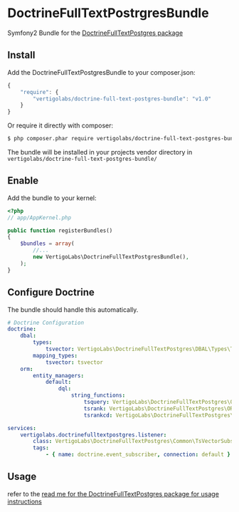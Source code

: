 DoctrineFullTextPostrgresBundle
===================================

Symfony2 Bundle for the <a href="https://github.com/jaimz22/DoctrineFullTextPostrgres">DoctrineFullTextPostgres package</a>

## Install

Add the DoctrineFullTextPostgresBundle to your composer.json:

```js
{
    "require": {
        "vertigolabs/doctrine-full-text-postgres-bundle": "v1.0"
	}
}
```

Or require it directly with composer:

```bash
$ php composer.phar require vertigolabs/doctrine-full-text-postgres-bundle:v1.0
```

The bundle will be installed in your projects vendor directory in ```vertigolabs/doctrine-full-text-postgres-bundle/```

## Enable

Add the bundle to your kernel:

```php
<?php
// app/AppKernel.php

public function registerBundles()
{
    $bundles = array(
    	//...
    	new VertigoLabs\DoctrineFullTextPostgresBundle(),
    );
}
```

## Configure Doctrine

The bundle should handle this automatically.

```yml
# Doctrine Configuration
doctrine:
    dbal:
        types:
            tsvector: VertigoLabs\DoctrineFullTextPostgres\DBAL\Types\TsVector
        mapping_types:
        	tsvector: tsvector
    orm:
        entity_managers:
            default:
                dql:
                    string_functions:
                        tsquery: VertigoLabs\DoctrineFullTextPostgres\ORM\Query\AST\Functions\TsQueryFunction
                        tsrank: VertigoLabs\DoctrineFullTextPostgres\ORM\Query\AST\Functions\TsRankFunction
                        tsrankcd: VertigoLabs\DoctrineFullTextPostgres\ORM\Query\AST\Functions\TsRankCDFunction

services:
    vertigolabs.doctrinefulltextpostgres.listener:
        class: VertigoLabs\DoctrineFullTextPostgres\Common\TsVectorSubscriber
        tags:
            - { name: doctrine.event_subscriber, connection: default }
```

## Usage

refer to the <a href="https://github.com/jaimz22/DoctrineFullTextPostrgres/blob/master/README.md#usage" target="_blank">read me for the DoctrineFullTextPostgres package for usage instructions</a>
